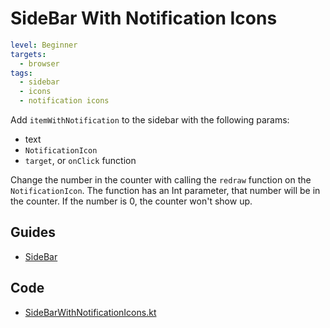 # SideBar With Notification Icons

```yaml
level: Beginner
targets:
  - browser
tags:
  - sidebar
  - icons
  - notification icons
```

Add `itemWithNotification` to the sidebar with the following params:
 - text
 - `NotificationIcon`
 - `target`, or `onClick` function
 
Change the number in the counter with calling the `redraw` function on the `NotificationIcon`. The function has an Int parameter, that number will be in the counter. If the number is 0, the counter won't show up.

<div data-zk-enrich="SideBarWithNotificationIcons"></div>


## Guides

- [SideBar](/doc/guides/browser/builtin/SideBar.md)

## Code

- [SideBarWithNotificationIcons.kt](/cookbook/src/jsMain/kotlin/zakadabar/cookbook/browser/sidebar/icons/SideBarWithNotificationIcons.kt)



